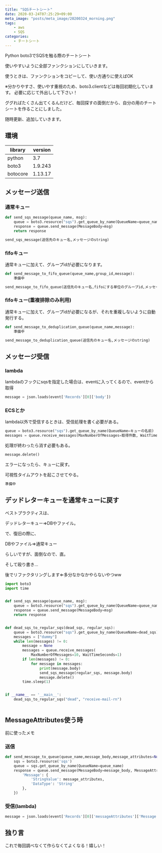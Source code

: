 ```yaml
---
title: "SQSチートシート"
date: 2020-03-24T07:25:29+09:00
meta_image: "posts/meta_image/20200324_morning.png"
tags: 
    - aws
    - SQS
categories: 
    - チートシート
---
```


Python boto3でSQSを触る際のチートシート

使いやすいように全部ファンクションにしていきます。

使うときは、ファンクションをコピーして、使い方通りに使えばOK

※分かりやすさ、使いやす重視のため、boto3.clientなどは毎回初期化しています。
必要に応じて外出しして下さい！

ググればたくさん出てくるんだけど、毎回探すの面倒だから、自分の用のチートシートを作ることにしました。

随時更新、追加していきます。

## 環境
|library|version|
|---|---|
|python|3.7|
|boto3| 1.9.243  |
|botocore|1.13.17 |

## メッセージ送信

### 通常キュー

```py:ファンクション.py
def send_sqs_message(queue_name, msg):
    queue = boto3.resource("sqs").get_queue_by_name(QueueName=queue_name)
    response = queue.send_message(MessageBody=msg)
    return response
```

```py:使い方.py
send_sqs_message(送信先のキュー名,メッセージのstring)
```

### fifoキュー

通常キューに加えて、グループidが必要になります。

```py:ファンクション.py
def send_message_to_fifo_queue(queue_name,group_id,message):
    準備中
```

```py:使い方.py
send_message_to_fifo_queue(送信先のキュー名,fifoにする単位のグループid,メッセージのstring)
```

### fifoキュー(重複排除のみ利用)

通常キューに加えて、グループidが必要になるが、それを重複しないように自動発行する。

```py:ファンクション.py
def send_message_to_deduplication_queue(queue_name,message):
    準備中
```

```py:使い方.py
send_message_to_deduplication_queue(送信先のキュー名,メッセージのstring)
```

## メッセージ受信

### lambda

lambdaのフックにsqsを指定した場合は、eventに入ってくるので、eventから取得

```py
message = json.loads(event['Records'][0]['body'])
```

### ECSとか

lambda以外で受信するときは、受信処理を書く必要がある。

```py:使い方.py
queue = boto3.resource("sqs").get_queue_by_name(QueueName=キューの名前)
messages = queue.receive_messages(MaxNumberOfMessages=取得件数, WaitTimeSeconds=1)
```

処理が終わったら消す必要もある。

```py:使い方.py
message.delete()
```

エラーになったら、キューに戻す。

可視性タイムアウトを起こさせてやる。

```py:使い方.py
準備中
```

## デッドレターキューを通常キューに戻す

ベストプラクティスは、

デッドレターキュー⇒DBやファイル。

で、復旧の際に、

DBやファイル⇒通常キュー

らしいですが、面倒なので、直。

そして殴り書き…

後でリファクタリングします⇐多分なかなかやらないやつww

```py:使い方.py
import boto3
import time


def send_sqs_message(queue_name, msg):
    queue = boto3.resource("sqs").get_queue_by_name(QueueName=queue_name)
    response = queue.send_message(MessageBody=msg)
    return response


def dead_sqs_to_regular_sqs(dead_sqs, regular_sqs):
    queue = boto3.resource("sqs").get_queue_by_name(QueueName=dead_sqs)
    messages = ["dummy"]
    while len(messages) != 0:
        message = None
        messages = queue.receive_messages(
            MaxNumberOfMessages=10, WaitTimeSeconds=1)
        if len(messages) != 0:
            for message in messages:
                print(message.body)
                send_sqs_message(regular_sqs, message.body)
                message.delete()
        time.sleep(1)


if __name__ == '__main__':
    dead_sqs_to_regular_sqs("dead", "receive-mail-rn")
 
```

## MessageAttributes使う時

前に使ったメモ

### 送信

```py:ファンクション.py
def send_message_to_queue(queue_name,message_body,message_attributes=None):
    sqs = boto3.resource('sqs')
    queue = sqs.get_queue_by_name(QueueName=queue_name)
    response = queue.send_message(MessageBody=message_body, MessageAttributes={
        'Message': {
            'StringValue': message_attributes,
            'DataType': 'String'
        },
    })
```

### 受信(lambda)

```py:使い方.py
message = json.loads(event['Records'][0]['messageAttributes']['Message']['stringValue'])
``` 

## 独り言

これで毎回調べなくて作らなくてよくなる！嬉しい！
